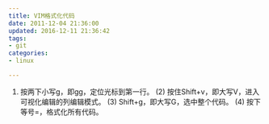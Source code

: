 ```yaml
---
title: VIM格式化代码
date: 2011-12-04 21:36:00
updated: 2016-12-11 21:36:42
tags: 
- git
categories: 
- linux

---
```

1) 按两下小写g，即gg，定位光标到第一行。
(2) 按住Shift+v，即大写V，进入可视化编辑的列编辑模式。
(3) Shift+g，即大写G，选中整个代码。
(4) 按下等号=，格式化所有代码。
